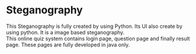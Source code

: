 # Steganography
This Steganography is fully created by using Python. Its UI also create by using python. It is a image based steganography.  
This  online quiz system contains login page, question page and finally result page. These pages are fully developed in java only.
